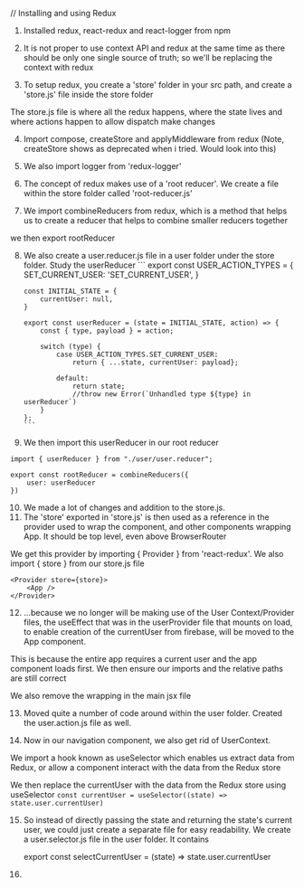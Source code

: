 // Installing and using Redux 

1.  Installed redux, react-redux and react-logger from npm
2.  It is not proper to use context API and redux at the same time as there should be only one single source of truth; so we'll be replacing the context with redux

3.  To setup redux, you create a 'store' folder in your src path, and create a 'store.js' file inside the store folder

The store.js file is where all the redux happens, where the state lives and where actions happen to allow dispatch make changes

4.  Import compose, createStore and applyMiddleware from redux (Note, createStore shows as deprecated when i tried. Would look into this)

5.  We also import logger from 'redux-logger'

6.  The concept of redux makes use of a 'root reducer'. We create a file within the store folder called 'root-reducer.js'

7.  We import combineReducers from redux, which is a method that helps us to create a reducer that helps to combine smaller reducers together

we then export rootReducer

8.  We also create a user.reducer.js file in a user folder under the store folder.
    Study the userReducer 
        ```
        export const USER_ACTION_TYPES = {
            SET_CURRENT_USER: 'SET_CURRENT_USER',
        }

        const INITIAL_STATE = {
            currentUser: null,
        }

        export const userReducer = (state = INITIAL_STATE, action) => {
            const { type, payload } = action;

            switch (type) {
                case USER_ACTION_TYPES.SET_CURRENT_USER:
                    return { ...state, currentUser: payload};
            
                default:
                    return state;
                    //throw new Error(`Unhandled type ${type} in userReducer`)
            }
        };
        ```

9.  We then import this userReducer in our root reducer
```
import { userReducer } from "./user/user.reducer";

export const rootReducer = combineReducers({
    user: userReducer
})
```

10. We made a lot of changes and addition to the store.js. 
11. The 'store' exported in 'store.js' is then used as a reference in the provider used to wrap the <App /> component, and other components wrapping App. It should be top level, even above BrowserRouter

We get this provider by importing { Provider } from 'react-redux'. We also import { store } from our store.js file

    <Provider store={store}>
        <App />
    </Provider>

12. ...because we no longer will be making use of the User Context/Provider files, the useEffect that was in the userProvider file that mounts on load, to enable creation of the currentUser from firebase, will be moved to the App component.

This is because the entire app requires a current user and the app component loads first. We then ensure our imports and the relative paths are still correct

We also remove the <UserProvider> wrapping <App /> in the main jsx file

13. Moved quite a number of code around within the user folder. Created the user.action.js file as well.

14. Now in our navigation component, we also get rid of UserContext.

We import a hook known as useSelector which enables us extract data from Redux, or allow a component interact with the data from the Redux store

We then replace the currentUser with the data from the Redux store using useSelector
    ```const currentUser = useSelector((state) => state.user.currentUser)```

15. So instead of directly passing the state and returning the state's current user, we could just create a separate file for easy readability. We create a user.selector.js file in the user folder. It contains

    export const selectCurrentUser = (state) => state.user.currentUser

16. 